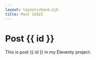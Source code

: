 ```yaml
---
layout: layouts/base.njk
title: Post 13423
---
```


# Post {{ id }}

This is post {{ id }} in my Eleventy project.

